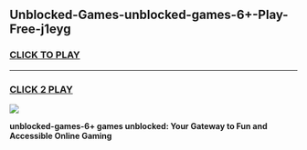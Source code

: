 
## Unblocked-Games-unblocked-games-6+-Play-Free-j1eyg
<h3>
<a href="https://premium76.site?title=unblocked-games-6+&ref=23A">CLICK TO PLAY</a></h3>
<hr>

<h3>
<a href="https://premium76.site?title=unblocked-games-6+&ref=23A">CLICK 2 PLAY</a>
  
</h3>

<a href="https://premium76.site?title=unblocked-games-6+&ref=23A"><img src="https://clearcache.store/games.png"></a>


**unblocked-games-6+ games unblocked: Your Gateway to Fun and Accessible Online Gaming**
